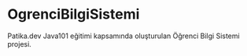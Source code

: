 # OgrenciBilgiSistemi
Patika.dev Java101 eğitimi kapsamında oluşturulan Öğrenci Bilgi Sistemi projesi.
